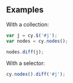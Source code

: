 ## Examples

With a collection:
```js
var j = cy.$('#j');
var nodes = cy.nodes();

nodes.diff(j);
```

With a selector:
```js
cy.nodes().diff('#j');
```